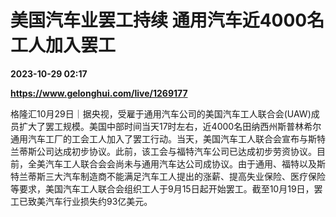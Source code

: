 # 美国汽车业罢工持续 通用汽车近4000名工人加入罢工

**2023-10-29 02:17**

**https://www.gelonghui.com/live/1269177**

格隆汇10月29日｜据央视，受雇于通用汽车公司的美国汽车工人联合会(UAW)成员扩大了罢工规模。美国中部时间当天17时左右，近4000名田纳西州斯普林希尔通用汽车工厂的工会工人加入了罢工行动。当天，美国汽车工人联合会宣布与斯特兰蒂斯公司达成初步协议。此前，该工会与福特汽车公司已达成初步劳资协议。目前，全美汽车工人联合会会尚未与通用汽车达公司成协议。由于通用、福特以及斯特兰蒂斯三大汽车制造商不能满足汽车工人提出的涨薪、提高失业保险、医疗保险等要求，美国汽车工人联合会组织工人于9月15日起开始罢工。截至10月19日，罢工已致美汽车行业损失约93亿美元。
